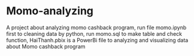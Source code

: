 # Momo-analyzing
A project about analyzing momo cashback program,
run file momo.ipynb first to cleaning data by python,
run momo.sql to make table and check function,
HaiThanh.pbix is a PowerBi file to analyzing and visualizing data about Momo cashback program
